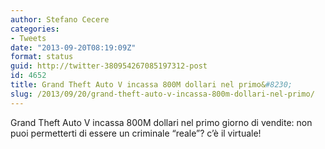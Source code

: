 ```yaml
---
author: Stefano Cecere
categories:
- Tweets
date: "2013-09-20T08:19:09Z"
format: status
guid: http://twitter-380954267085197312-post
id: 4652
title: Grand Theft Auto V incassa 800M dollari nel primo&#8230;
slug: /2013/09/20/grand-theft-auto-v-incassa-800m-dollari-nel-primo/
---
```


Grand Theft Auto V incassa 800M dollari nel primo giorno di vendite: non puoi permetterti di essere un criminale “reale”? c’è il virtuale!